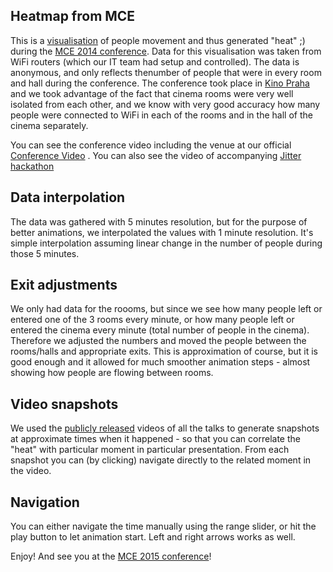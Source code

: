 Heatmap from MCE
----------------

This is a [visualisation](http://polidea.github.com/mce-heatmap) of people movement and thus generated "heat" ;)
during the [MCE 2014 conference](http://2014.mceconf.com). 
Data for this visualisation was taken from WiFi routers (which our IT team had setup and controlled). 
The data is anonymous, and only reflects thenumber of people that were in every room and hall during the conference. 
The conference took place in [Kino Praha](http://www.kinopraha.pl/) and we took advantage of the fact that cinema rooms
were very well isolated from each other, and we know with very good accuracy how many people were connected to WiFi 
in each of the rooms and in the hall of the cinema separately.

You can see the conference video including the venue at our official 
[Conference Video](https://www.youtube.com/watch?v=o6nTonUoOfE&list=PL79il-55EZPs9RpNqHLmbN62i4qFWep3O) . You can also 
see the video of accompanying [Jitter hackathon](http://2014.mceconf.com/hackathon.html)

Data interpolation
------------------

The data was gathered with 5 minutes resolution, but for the purpose of better animations, we interpolated the values
with 1 minute resolution. It's simple interpolation assuming linear change in the number of people during those
5 minutes. 

Exit adjustments
----------------

We only had data for the roooms, but since we see how many people left or entered one of the 3 rooms every minute, 
or how many people left or entered the cinema every minute (total number of people in the cinema). 
Therefore we adjusted the numbers and moved the people between the rooms/halls and appropriate exits. This is 
approximation of course, but it is good enough and it allowed for much smoother animation steps - almost showing how
people are flowing between rooms.

Video snapshots
---------------

We used the [publicly released](https://www.youtube.com/playlist?list=PL79il-55EZPvAXReeaFE5Hfo4p_3TfpvX) 
videos of all the talks to generate snapshots at approximate times when it happened - so that you can correlate
the "heat" with particular moment in particular presentation. From each snapshot you can (by clicking) navigate 
directly to the related moment in the video.

Navigation
----------
You can either navigate the time manually using the range slider, or hit the play button to let animation start. Left and right arrows works as well.


Enjoy! And see you at the [MCE 2015 conference](http://mceconf.com)!
